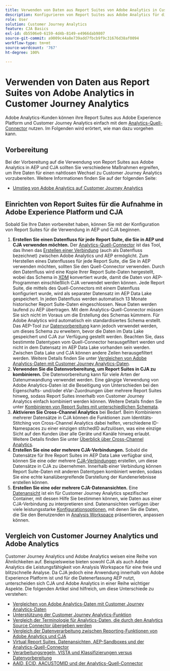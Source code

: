 ```yaml
---
title: Verwenden von Daten aus Report Suites von Adobe Analytics in Customer Journey Analytics
description: Konfigurieren von Report Suites aus Adobe Analytics für die Aufnahme in AEP und CJA
role: User
solution: Customer Journey Analytics
feature: CJA Basics
exl-id: db5506e0-6159-4d4b-8149-e4966dab9807
source-git-commit: a9009c44a8e739add7fbcb9f9c31676d38af0094
workflow-type: tm+mt
source-wordcount: '767'
ht-degree: 100%

---
```


# Verwenden von Daten aus Report Suites von Adobe Analytics in Customer Journey Analytics

Adobe Analytics-Kunden können ihre Report Suites aus Adobe Experience Platform und Customer Journey Analytics einfach mit dem [Analytics-Quell-Connector](https://experienceleague.adobe.com/docs/experience-platform/sources/connectors/adobe-applications/analytics.html?lang=de) nutzen. Im Folgenden wird erörtert, wie man dazu vorgehen kann.

## Vorbereitung

Bei der Vorbereitung auf die Verwendung von Report Suites aus Adobe Analytics in AEP und CJA sollten Sie verschiedene Maßnahmen ergreifen, um Ihre Daten für einen nahtlosen Wechsel zu Customer Journey Analytics vorzubereiten. Weitere Informationen finden Sie auf der folgenden Seite:

* [Umstieg von Adobe Analytics auf Customer Journey Analytics](/help/getting-started/aa-to-cja.md)

## Einrichten von Report Suites für die Aufnahme in Adobe Experience Platform und CJA

Sobald Sie Ihre Daten vorbereitet haben, können Sie mit der Konfiguration von Report Suites für die Verwendung in AEP und CJA beginnen.

1. **Erstellen Sie einen Datenfluss für jede Report Suite, die Sie in AEP und CJA verwenden möchten.** Der [Analytics-Quell-Connector](https://experienceleague.adobe.com/docs/experience-platform/sources/connectors/adobe-applications/analytics.html?lang=de) ist das Tool, das Ihnen das [Erstellen einer Verbindung](/help/connections/create-connection.md) (auch als Datenfluss bezeichnet) zwischen Adobe Analytics und AEP ermöglicht. Zum Herstellen eines Datenflusses für jede Report Suite, die Sie in AEP verwenden möchten, sollten Sie den Quell-Connector verwenden. Durch den Datenfluss wird eine Kopie Ihrer Report Suite-Daten hergestellt, wobei das Schema in [XDM](https://experienceleague.adobe.com/docs/platform-learn/tutorials/schemas/schemas-and-experience-data-model.html?lang=de) konvertiert wurde, damit die Daten von AEP-Programmen einschließlich CJA verwendet werden können. Jede Report Suite, die mittels des Quell-Connectors mit einem Datenfluss konfiguriert wurde, wird als separater Datensatz im AEP Data Lake gespeichert. In jeden Datenfluss werden automatisch 13 Monate historischer Report Suite-Daten eingeschlossen. Neue Daten werden laufend zu AEP übertragen. Mit dem Analytics-Quell-Connector müssen Sie sich nicht im Voraus um die Erstellung des Schemas kümmern. Für Adobe Analytics wird automatisch ein standardisiertes Schema erstellt. Das AEP-Tool zur [Datenvorbereitung](https://experienceleague.adobe.com/docs/experience-platform/data-prep/home.html?lang=de) kann jedoch verwendet werden, um dieses Schema zu erweitern, bevor die Daten im Data Lake gespeichert und CJA zur Verfügung gestellt werden. Beachten Sie, dass bestimmte Datentypen vom Quell-Connector herausgefiltert werden und nicht in dem Datensatz im AEP Data Lake vorhanden sein werden. Zwischen Data Lake und CJA können andere Zeilen herausgefiltert werden. Weitere Details finden Sie unter [Vergleichen von Adobe Analytics-Daten mit Customer Journey Analytics-Daten](/help/troubleshooting/compare.md).
1. **Verwenden Sie die Datenvorbereitung, um Report Suites in CJA zu kombinieren.** Die Datenvorbereitung kann für viele Arten der Datenumwandlung verwendet werden. Eine gängige Verwendung von Adobe Analytics-Daten ist die Beseitigung von Unterschieden bei den Eigenschafts- und/oder eVar-Zuordnungen über mehrere Report Suites hinweg, sodass Report Suites innerhalb von Customer Journey Analytics einfach kombiniert werden können. Weitere Details finden Sie unter [Kombinieren von Report Suites mit unterschiedlichen Schemata](/help/use-cases/aa-data/combine-report-suites.md).
1. **Aktivieren Sie Cross-Channel Analytics** bei Bedarf. Beim Kombinieren mehrerer Datensätze in CJA können die Funktionen zum Identitäts-Stitching von Cross-Channel Analytics dabei helfen, verschiedene ID-Namespaces zu einer einzigen stitchedID aufzulösen, was eine einzige Sicht auf den Kunden über alle Geräte und Kanäle hinweg erlaubt. Weitere Details finden Sie unter [Überblick über Cross-Channel Analytics](/help/cca/overview.md).
1. **Erstellen Sie eine oder mehrere CJA-Verbindungen.** Sobald die Datensätze für Ihre Report Suites im AEP Data Lake verfügbar sind, können Sie eine oder mehrere [CJA-Verbindungen](/help/connections/overview.md) erstellen, um diese Datensätze in CJA zu übernehmen. Innerhalb einer Verbindung können Report Suite-Daten mit anderen Datentypen kombiniert werden, sodass Sie eine echte kanalübergreifende Darstellung der Kundenerlebnisse erstellen können.
1. **Erstellen Sie eine oder mehrere CJA-Datenansichten.** Eine [Datenansicht](/help/data-views/data-views.md) ist ein für Customer Journey Analytics spezifischer Container, mit dessen Hilfe Sie bestimmen können, wie Daten aus einer CJA-Verbindung zu interpretieren sind. Datenansichten verfügen über viele leistungsstarke [Konfigurationsoptionen](/help/data-views/create-dataview.md), mit denen Sie die Daten, die Sie den Benutzenden in [Analysis Workspace](/help/analysis-workspace/home.md) präsentieren, anpassen können.

## Vergleich von Customer Journey Analytics und Adobe Analytics

Customer Journey Analytics und Adobe Analytics weisen eine Reihe von Ähnlichkeiten auf. Beispielsweise bieten sowohl CJA als auch Adobe Analytics die Leistungsfähigkeit von Analysis Workspace für eine freie und blitzschnelle Analyse. Da CJA jedoch eine Anwendung innerhalb von Adobe Experience Platform ist und für die Datenerfassung AEP nutzt, unterscheiden sich CJA und Adobe Analytics in einer Reihe wichtiger Aspekte. Die folgenden Artikel sind hilfreich, um diese Unterschiede zu verstehen:

* [Vergleichen von Adobe Analytics-Daten mit Customer Journey Analytics-Daten](/help/troubleshooting/compare.md)
* [Unterstützung der Customer Journey Analytics-Funktion](/help/getting-started/aa-vs-cja/cja-aa.md)
* [Vergleich der Terminologie für Analytics-Daten, die durch den Analytics Source Connector übergeben werden](/help/getting-started/aa-vs-cja/terminology.md)
* [Vergleich der Datenverarbeitung zwischen Reporting-Funktionen von Adobe Analytics und CJA](/help/getting-started/aa-vs-cja/data-processing-comparisons.md)
* [Virtual Report Suites, Datenansichten, AEP-Sandboxes und der Analytics-Quell-Connector](/help/getting-started/aa-vs-cja/vrs-dataview-sandbox-adc.md)
* [Verarbeitungsregeln, VISTA und Klassifizierungen versus Datenvorbereitung](/help/getting-started/aa-vs-cja/pr-vista-dataprep.md)
* [AAID, ECID, AACUSTOMID und der Analytics-Quell-Connector](/help/getting-started/aa-vs-cja/aaid-ecid-adc.md)

